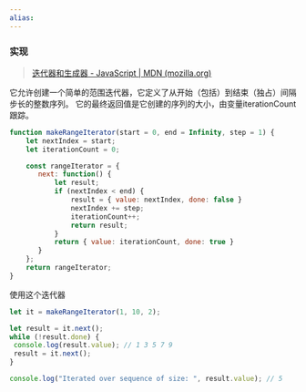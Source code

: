 ```yaml
---
alias:
---
```



### 实现

> [迭代器和生成器 - JavaScript | MDN (mozilla.org)](https://developer.mozilla.org/zh-CN/docs/Web/JavaScript/Guide/Iterators_and_Generators#iterables)

它允许创建一个简单的范围迭代器，它定义了从开始（包括）到结束（独占）间隔步长的整数序列。 
它的最终返回值是它创建的序列的大小，由变量iterationCount跟踪。
```javascript
function makeRangeIterator(start = 0, end = Infinity, step = 1) {
    let nextIndex = start;
    let iterationCount = 0;

    const rangeIterator = {
       next: function() {
           let result;
           if (nextIndex < end) {
               result = { value: nextIndex, done: false }
               nextIndex += step;
               iterationCount++;
               return result;
           }
           return { value: iterationCount, done: true }
       }
    };
    return rangeIterator;
}
```

使用这个迭代器
```js
let it = makeRangeIterator(1, 10, 2);

let result = it.next();
while (!result.done) {
 console.log(result.value); // 1 3 5 7 9
 result = it.next();
}

console.log("Iterated over sequence of size: ", result.value); // 5
```

